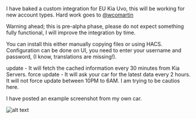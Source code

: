 I have baked a custom integration for EU Kia Uvo, this will be working for new account types. Hard work goes to [@wcomartin](https://github.com/wcomartin/kiauvo)

Warning ahead; this is pre-alpha phase, please do not expect something fully functional, I will improve the integration by time.

You can install this either manually copying files or using HACS. Configuration can be done on UI, you need to enter your username and password, (I know, translations are missing!).

update - It will fetch the cached information every 30 minutes from Kia Servers.
force update - It will ask your car for the latest data every 2 hours. 
It will not force update between 10PM to 6AM. I am trying to be cautios here.

I have posted an example screenshot from my own car.

![alt text](https://github.com/fuatakgun/kia_uvo/blob/master/Device%20Details.PNG?raw=true)
